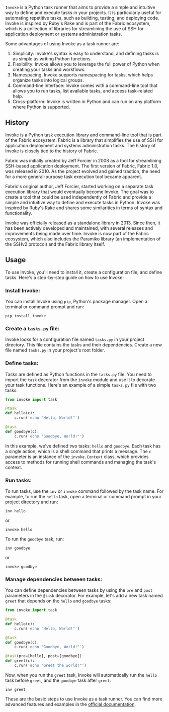 `Invoke` is a Python task runner that aims to provide a simple and intuitive way to define and execute tasks in your projects. It is particularly useful for automating repetitive tasks, such as building, testing, and deploying code. Invoke is inspired by Ruby's Rake and is part of the Fabric ecosystem, which is a collection of libraries for streamlining the use of SSH for application deployment or systems administration tasks.

Some advantages of using Invoke as a task runner are:

1. Simplicity: Invoke's syntax is easy to understand, and defining tasks is as simple as writing Python functions.
1. Flexibility: Invoke allows you to leverage the full power of Python when creating your tasks and workflows.
1. Namespacing: Invoke supports namespacing for tasks, which helps organize tasks into logical groups.
1. Command-line interface: Invoke comes with a command-line tool that allows you to run tasks, list available tasks, and access task-related help.
1. Cross-platform: Invoke is written in Python and can run on any platform where Python is supported.

## History

Invoke is a Python task execution library and command-line tool that is part of the Fabric ecosystem. Fabric is a library that simplifies the use of SSH for application deployment and systems administration tasks. The history of Invoke is closely tied to the history of Fabric.

Fabric was initially created by Jeff Forcier in 2008 as a tool for streamlining SSH-based application deployment. The first version of Fabric, Fabric 1.0, was released in 2010. As the project evolved and gained traction, the need for a more general-purpose task execution tool became apparent.

Fabric's original author, Jeff Forcier, started working on a separate task execution library that would eventually become Invoke. The goal was to create a tool that could be used independently of Fabric and provide a simple and intuitive way to define and execute tasks in Python. Invoke was inspired by Ruby's Rake and shares some similarities in terms of syntax and functionality.

Invoke was officially released as a standalone library in 2013. Since then, it has been actively developed and maintained, with several releases and improvements being made over time. Invoke is now part of the Fabric ecosystem, which also includes the Paramiko library (an implementation of the SSHv2 protocol) and the Fabric library itself.

## Usage

To use Invoke, you'll need to install it, create a configuration file, and define tasks. Here's a step-by-step guide on how to use Invoke:

### Install Invoke:

You can install Invoke using `pip`, Python's package manager. Open a terminal or command prompt and run:

```
pip install invoke
```

### Create a `tasks.py` file:

Invoke looks for a configuration file named `tasks.py` in your project directory. This file contains the tasks and their dependencies. Create a new file named `tasks.py` in your project's root folder.

### Define tasks:

Tasks are defined as Python functions in the `tasks.py` file. You need to import the `task` decorator from the `invoke` module and use it to decorate your task functions. Here's an example of a simple `tasks.py` file with two tasks:

```python
from invoke import task

@task
def hello(c):
    c.run('echo "Hello, World!"')

@task
def goodbye(c):
    c.run('echo "Goodbye, World!"')
```

In this example, we've defined two tasks: `hello` and `goodbye`. Each task has a single action, which is a shell command that prints a message. The `c` parameter is an instance of the `invoke.Context` class, which provides access to methods for running shell commands and managing the task's context.

### Run tasks:

To run tasks, use the `inv` or `invoke` command followed by the task name. For example, to run the `hello` task, open a terminal or command prompt in your project directory and run:

```
inv hello
```

or

```
invoke hello
```

To run the `goodbye` task, run:

```
inv goodbye
```

or

```
invoke goodbye
```

### Manage dependencies between tasks:

You can define dependencies between tasks by using the `pre` and `post` parameters in the `@task` decorator. For example, let's add a new task named `greet` that depends on the `hello` and `goodbye` tasks:

```python
from invoke import task

@task
def hello(c):
    c.run('echo "Hello, World!"')

@task
def goodbye(c):
    c.run('echo "Goodbye, World!"')

@task(pre=[hello], post=[goodbye])
def greet(c):
    c.run('echo "Greet the world!"')
```

Now, when you run the `greet` task, Invoke will automatically run the `hello` task before `greet`, and the `goodbye` task after `greet`:

```
inv greet
```

These are the basic steps to use Invoke as a task runner. You can find more advanced features and examples in the [official documentation](http://www.pyinvoke.org/).
